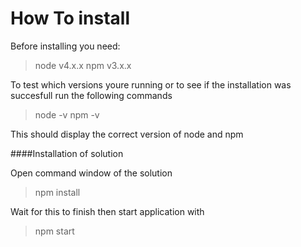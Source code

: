 # How To install

Before installing you need:

> node v4.x.x
> npm v3.x.x

To test which versions youre running or to see if the installation was succesfull run the following commands

> node -v 
> npm -v

 This should display the correct version of node and npm

####Installation of solution

Open command window of the solution

> npm install

Wait for this to finish
then start application with

> npm start
